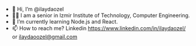- 👋 Hi, I’m @ilaydaozel
- 👩‍🎓  I am a senior in Izmir Institute of Technology, Computer Engineering.
- 🌱 I’m currently learning Node.js and React.
- 📫 How to reach me? Linkedin https://www.linkedin.com/in/ilaydaozel/ or ilaydaoozel@gmail.com


